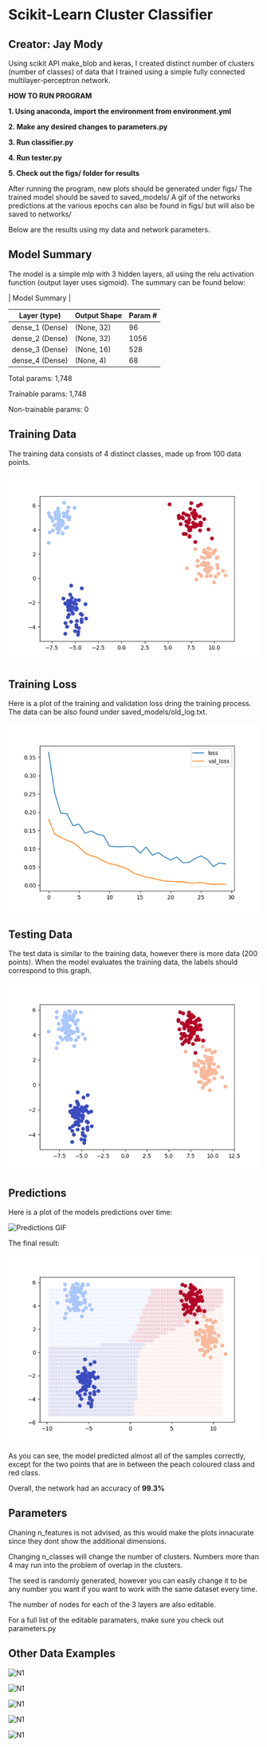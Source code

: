 # Scikit-Learn Cluster Classifier
## Creator: Jay Mody

Using scikit API make_blob and keras, I created distinct number of clusters (number of classes) of data that I trained using a simple fully connected multilayer-perceptron network. 

**HOW TO RUN PROGRAM**

**1. Using anaconda, import the environment from environment.yml**

**2. Make any desired changes to parameters.py**

**3. Run classifier.py**

**4. Run tester.py**

**5. Check out the figs/ folder for results**

After running the program, new plots should be generated under figs/
The trained model should be saved to saved_models/
A gif of the networks predictions at the various epochs can also be found in figs/ but will also be saved to networks/

Below are the results using my data and network parameters.



## Model Summary
The model is a simple mlp with 3 hidden layers, all using the relu activation function (output layer uses sigmoid). The summary can be found below:

| Model Summary |

Layer (type) | Output Shape | Param #
--- | --- | ---
dense_1 (Dense) | (None, 32) | 96
dense_2 (Dense) | (None, 32) | 1056
dense_3 (Dense) | (None, 16) | 528
dense_4 (Dense) | (None, 4) | 68

Total params: 1,748

Trainable params: 1,748

Non-trainable params: 0



## Training Data
The training data consists of 4 distinct classes, made up from 100 data points.

![Train Set](/figs/train_set.png)



## Training Loss
Here is a plot of the training and validation loss dring the training process. The data can be also found under saved_models/old_log.txt.

![Training](/figs/train_loss.png)



## Testing Data
The test data is similar to the training data, however there is more data (200 points). When the model evaluates the training data, the labels should correspond to this graph.

![Test Set](/figs/test_set.png)


## Predictions
Here is a plot of the models predictions over time:

![Predictions GIF](/figs/neural_network_current.gif)

The final result:

![Final Result](/figs/result.png)



As you can see, the model predicted almost all of the samples correctly, except for the two points that are in between the peach coloured class and red class.

Overall, the network had an accuracy of **99.3%**



## Parameters
Chaning n_features is not advised, as this would make the plots innacurate since they dont show the additional dimensions.

Changing n_classes will change the number of clusters. Numbers more than 4 may run into the problem of overlap in the clusters.

The seed is randomly generated, however you can easily change it to be any number you want if you want to work with the same dataset every time.

The number of nodes for each of the 3 layers are also editable.

For a full list of the editable paramaters, make sure you check out parameters.py


## Other Data Examples

![N1](/networks/neural_network1542424062.898062.gif)


![N1](/networks/neural_network1542426226.878786.gif)


![N1](/networks/neural_network1542426470.394302.gif)


![N1](/networks/neural_network1542426899.121683.gif)


![N1](/networks/neural_network1542435967.21656.gif)